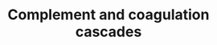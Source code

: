 ---
annotations:
- id: PW:0000502
  parent: regulatory pathway
  type: Pathway Ontology
  value: complement system pathway
authors:
- MaintBot
- AlexanderPico
- Khanspers
- Egonw
- Mkutmon
- Eweitz
citedin: ''
communities: []
description: 'Blood coagulation is a series of coordinated and calcium-dependent proenzyme-to-serine
  protease conversions likely to be localized on the surfaces of activated cells in
  vivo. It culminates in the formation of thrombin, the enzyme responsible for the
  conversion of soluble fibrinogen to the insoluble fibrin clot. The kallikrein-kinin
  system is an endogenous metabolic cascade, triggering of which results in the release
  of vasoactive kinins (bradykinin-related peptides). Kinin peptides are implicated
  in many physiological and pathological processes including the regulation of blood
  pressure and sodium homeostasis, inflammatory processes, and the cardioprotective
  effects of preconditioning. Complement is a system of plasma proteins that is activated
  by the presence of pathogens. There are three pathways of complement activation:
  the classical pathway, the lectin pathway, and the alternative pathway. All of these
  pathways generate a crucial enzymatic activity that, intern, generates the effector
  molecules of complement. The three main consequences of complement activation are
  the opsonization of pathogens, the recruitment of inflammatory and immunocompetent
  cells, and the direct killing of pathogens. Source: KEGG (http://www.genome.jp/dbget-bin/www_bget?pathway:map04610)'
last-edited: 2024-07-17
ndex: null
organisms:
- Bos taurus
redirect_from:
- /index.php/Pathway:WP1056
- /instance/WP1056
- /instance/WP1056_r134194
revision: r134194
schema-jsonld:
- '@context': https://schema.org/
  '@id': https://wikipathways.github.io/pathways/WP1056.html
  '@type': Dataset
  creator:
    '@type': Organization
    name: WikiPathways
  description: 'Blood coagulation is a series of coordinated and calcium-dependent
    proenzyme-to-serine protease conversions likely to be localized on the surfaces
    of activated cells in vivo. It culminates in the formation of thrombin, the enzyme
    responsible for the conversion of soluble fibrinogen to the insoluble fibrin clot.
    The kallikrein-kinin system is an endogenous metabolic cascade, triggering of
    which results in the release of vasoactive kinins (bradykinin-related peptides).
    Kinin peptides are implicated in many physiological and pathological processes
    including the regulation of blood pressure and sodium homeostasis, inflammatory
    processes, and the cardioprotective effects of preconditioning. Complement is
    a system of plasma proteins that is activated by the presence of pathogens. There
    are three pathways of complement activation: the classical pathway, the lectin
    pathway, and the alternative pathway. All of these pathways generate a crucial
    enzymatic activity that, intern, generates the effector molecules of complement.
    The three main consequences of complement activation are the opsonization of pathogens,
    the recruitment of inflammatory and immunocompetent cells, and the direct killing
    of pathogens. Source: KEGG (http://www.genome.jp/dbget-bin/www_bget?pathway:map04610)'
  keywords:
  - BDKRB1
  - Bradykinin
  - C1QA
  - C1QB
  - C1QC
  - C1R
  - C1S
  - C2
  - C3
  - C3AR1
  - C4
  - C5AR1
  - C6
  - C7
  - C8G
  - C9
  - CD55
  - CFB
  - CFD
  - CFH
  - CFI
  - CLTC
  - CLU
  - CPB2
  - CR2
  - F10
  - F12
  - F13B
  - F2
  - F2R
  - F3
  - F5
  - F7
  - F8
  - F9
  - FGB
  - Fibrin monomer
  - KLKB1
  - KNG1
  - LMAN1
  - MASP1
  - MASP2
  - MCP
  - PLAT
  - PLAU
  - PLAUR
  - PLG
  - PROC
  - PROS1
  - SERPINA1
  - SERPINA5
  - SERPINC1
  - SERPIND1
  - SERPINE1
  - SERPINF2
  - SERPING1
  - THBD
  - VWF
  license: CC0
  name: Complement and coagulation cascades
seo: CreativeWork
title: Complement and coagulation cascades
wpid: WP1056
---